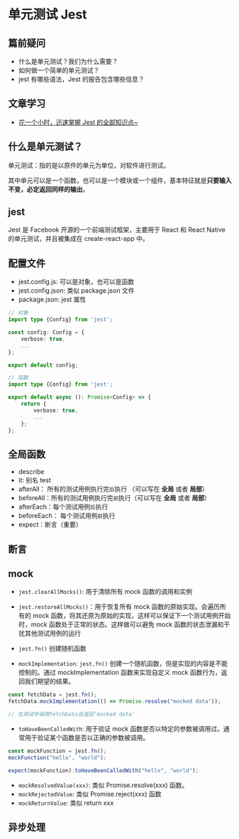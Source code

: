 # 单元测试 Jest

## 篇前疑问

- 什么是单元测试？我们为什么需要？
- 如何做一个简单的单元测试？
- jest 有哪些语法，Jest 的报告包含哪些信息？

## 文章学习

- [花一个小时，迅速掌握 Jest 的全部知识点~](https://juejin.cn/post/7145269660635070495)

## 什么是单元测试？

单元测试：指的是以原件的单元为单位，对软件进行测试。

其中单元可以是一个函数，也可以是一个模块或一个组件，基本特征就是**只要输入不变，必定返回同样的输出**。

## jest

Jest 是 Facebook 开源的一个前端测试框架，主要用于 React 和 React Native 的单元测试，并且被集成在 create-react-app 中。

## 配置文件

- jest.config.js: 可以是对象，也可以是函数
- jest.config.json: 类似 package.json 文件
- package.json: jest 属性

```ts
// 对象
import type {Config} from 'jest';

const config: Config = {
    verbose: true,
    ...
};

export default config;

// 函数
import type {Config} from 'jest';

export default async (): Promise<Config> => {
    return {
        verbose: true,
        ...
    };
};
```

## 全局函数

- describe
- it: 别名 test
- afterAll： 所有的测试用例执行完`后`执行 （可以写在 **全局** 或者 **局部**）
- beforeAll：所有的测试用例执行完`前`执行（可以写在 **全局** 或者 **局部**）
- afterEach：每个测试用例`后`执行
- beforeEach： 每个测试用例`前`执行
- expect：断言（重要）

## 断言

## mock

- `jest.clearAllMocks()`: 用于清除所有 mock 函数的调用和实例
- `jest.restoreAllMocks()`：用于恢复所有 mock 函数的原始实现。会遍历所有的 mock 函数，将其还原为原始的实现，这样可以保证下一个测试用例开始时，mock 函数处于正常的状态。这样做可以避免 mock 函数的状态泄漏和干扰其他测试用例的运行
- `jest.fn()` 创建随机函数

- `mockImplementation`: `jest.fn()` 创建一个随机函数，但是实现的内容是不能控制的。通过 mockImplementation 函数来实现自定义 mock 函数行为，返回我们期望的结果。

```ts
const fetchData = jest.fn();
fetchData.mockImplementation(() => Promise.resolve("mocked data"));

// 在测试中调用fetchData会返回'mocked data'
```

- `toHaveBeenCalledWith`: 用于验证 mock 函数是否以特定的参数被调用过。通常用于验证某个函数是否以正确的参数被调用。

```ts
const mockFunction = jest.fn();
mockFunction("hello", "world");

expect(mockFunction).toHaveBeenCalledWith("hello", "world");
```

- `mockResolvedValue(xxx)`: 类似 Promise.resolve(xxx) 函数。
- `mockRejectedValue`: 类似 Promise.reject(xxx) 函数
- `mockReturnValue`: 类似 return xxx

## 异步处理
